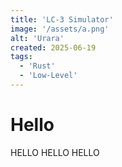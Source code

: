 ```yaml
---
title: 'LC-3 Simulator'
image: '/assets/a.png'
alt: 'Urara'
created: 2025-06-19
tags:
  - 'Rust'
  - 'Low-Level'
---
```

# Hello
HELLO HELLO HELLO

